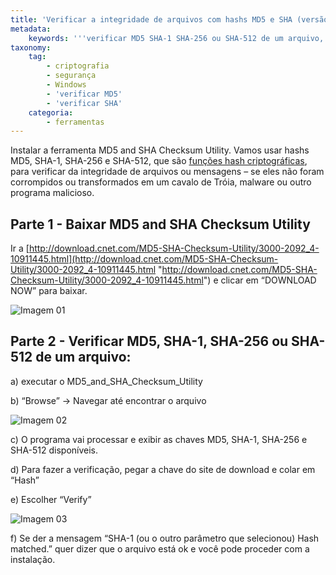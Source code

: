```yaml
---
title: 'Verificar a integridade de arquivos com hashs MD5 e SHA (versão Windows)'
metadata:
    keywords: '''verificar MD5 SHA-1 SHA-256 ou SHA-512 de um arquivo, criptografia, MD5 and SHA Checksum Utility'''
taxonomy:
    tag:
        - criptografia
        - segurança
        - Windows
        - 'verificar MD5'
        - 'verificar SHA'
    categoria:
        - ferramentas
---
```


Instalar a ferramenta MD5 and SHA Checksum Utility. Vamos usar hashs MD5, SHA-1, SHA-256 e SHA-512, que são [funções hash criptográficas](https://pt.wikipedia.org/wiki/Fun%C3%A7%C3%A3o_hash_criptogr%C3%A1fica), para verificar da integridade de arquivos ou mensagens – se eles não foram corrompidos ou transformados em um cavalo de Tróia, malware ou outro programa malicioso.

## Parte 1 - Baixar MD5 and SHA Checksum Utility

Ir a [http://download.cnet.com/MD5-SHA-Checksum-Utility/3000-2092_4-10911445.html](http://download.cnet.com/MD5-SHA-Checksum-Utility/3000-2092_4-10911445.html "http://download.cnet.com/MD5-SHA-Checksum-Utility/3000-2092_4-10911445.html") e clicar em “DOWNLOAD NOW” para baixar.

![Imagem 01](https://cdn.pbrd.co/images/1GDnkJB1.jpg)

## Parte 2 - Verificar MD5, SHA-1, SHA-256 ou SHA-512 de um arquivo: 

a)	executar o MD5_and_SHA_Checksum_Utility

b)	“Browse” -> Navegar até encontrar o arquivo

![Imagem 02](https://cdn.pbrd.co/images/1GDDLQFy.jpg)

c)	O programa vai processar e exibir as chaves MD5, SHA-1, SHA-256 e SHA-512 disponíveis. 

d)	Para fazer a verificação, pegar a chave do site de download e colar em “Hash” 

e)	Escolher “Verify”

![Imagem 03](https://cdn.pbrd.co/images/13n5xxJI.png)

f)	Se der a mensagem “SHA-1 (ou o outro parâmetro que selecionou) Hash matched.” quer dizer que o arquivo está ok e você pode proceder com a instalação.